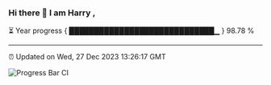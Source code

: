 ### Hi there 👋 I am Harry , 

⏳ Year progress { █████████████████████████████▁ } 98.78 %

---

⏰ Updated on Wed, 27 Dec 2023 13:26:17 GMT

![Progress Bar CI](https://github.com/duykhang68/duykhang68/workflows/Progress%20Bar%20CI/badge.svg)
